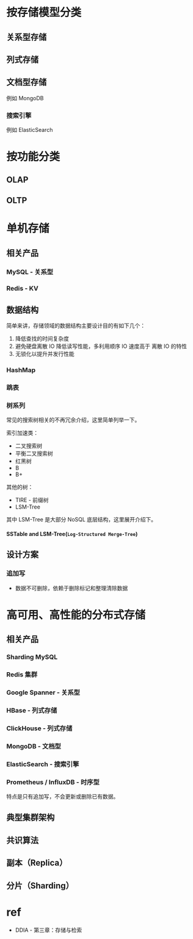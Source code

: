 # 按存储模型分类

## 关系型存储

## 列式存储

## 文档型存储

例如 MongoDB

### 搜索引擎

例如 ElasticSearch

# 按功能分类

## OLAP

## OLTP

# 单机存储

## 相关产品

### MySQL - 关系型

### Redis - KV

## 数据结构

简单来讲，存储领域的数据结构主要设计目的有如下几个：
1. 降低查找的时间复杂度
2. 避免硬盘离散 IO 降低读写性能，多利用顺序 IO 速度高于 离散 IO 的特性
3. 无锁化以提升并发行性能

### HashMap

### 跳表

### 树系列

常见的搜索树相关的不再冗余介绍，这里简单列举一下。

索引加速类：
- 二叉搜索树
- 平衡二叉搜索树
- 红黑树
- B
- B+

其他的树：
- TIRE - 前缀树
- LSM-Tree

其中 LSM-Tree 是大部分 NoSQL 底层结构，这里展开介绍下。

#### SSTable and LSM-Tree(`Log-Structured Merge-Tree`)

## 设计方案

### 追加写

- 数据不可删除，依赖于删除标记和整理清除数据


# 高可用、高性能的分布式存储

## 相关产品

### Sharding MySQL

### Redis 集群

### Google Spanner - 关系型

### HBase - 列式存储

### ClickHouse - 列式存储

### MongoDB - 文档型

### ElasticSearch - 搜索引擎

### Prometheus / InfluxDB - 时序型

特点是只有追加写，不会更新或删除已有数据。

## 典型集群架构

## 共识算法

## 副本（Replica）

## 分片（Sharding）

# ref
- DDIA - 第三章：存储与检索